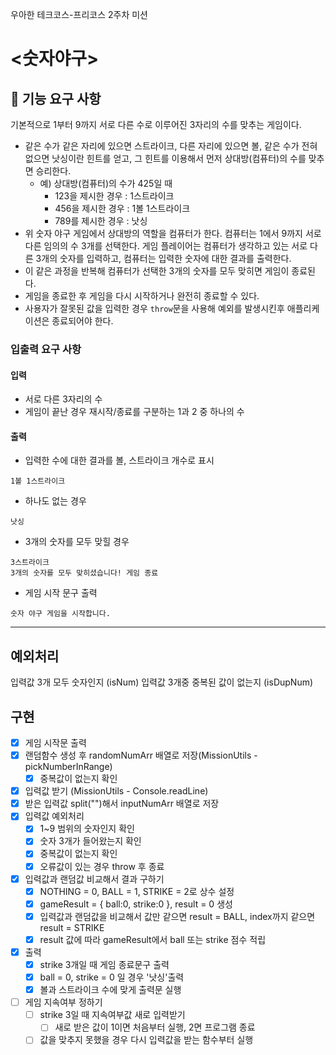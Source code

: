 우아한 테크코스-프리코스 2주차 미션

# <숫자야구>

## 🚀 기능 요구 사항

기본적으로 1부터 9까지 서로 다른 수로 이루어진 3자리의 수를 맞추는 게임이다.

- 같은 수가 같은 자리에 있으면 스트라이크, 다른 자리에 있으면 볼, 같은 수가 전혀 없으면 낫싱이란 힌트를 얻고, 그 힌트를 이용해서 먼저 상대방(컴퓨터)의 수를 맞추면 승리한다.
  - 예) 상대방(컴퓨터)의 수가 425일 때
    - 123을 제시한 경우 : 1스트라이크
    - 456을 제시한 경우 : 1볼 1스트라이크
    - 789를 제시한 경우 : 낫싱
- 위 숫자 야구 게임에서 상대방의 역할을 컴퓨터가 한다. 컴퓨터는 1에서 9까지 서로 다른 임의의 수 3개를 선택한다. 게임 플레이어는 컴퓨터가 생각하고 있는 서로 다른 3개의 숫자를 입력하고, 컴퓨터는 입력한 숫자에 대한
  결과를 출력한다.
- 이 같은 과정을 반복해 컴퓨터가 선택한 3개의 숫자를 모두 맞히면 게임이 종료된다.
- 게임을 종료한 후 게임을 다시 시작하거나 완전히 종료할 수 있다.
- 사용자가 잘못된 값을 입력한 경우 `throw`문을 사용해 예외를 발생시킨후 애플리케이션은 종료되어야 한다.

### 입출력 요구 사항

#### 입력

- 서로 다른 3자리의 수
- 게임이 끝난 경우 재시작/종료를 구분하는 1과 2 중 하나의 수

#### 출력

- 입력한 수에 대한 결과를 볼, 스트라이크 개수로 표시

```
1볼 1스트라이크
```

- 하나도 없는 경우

```
낫싱
```

- 3개의 숫자를 모두 맞힐 경우

```
3스트라이크
3개의 숫자를 모두 맞히셨습니다! 게임 종료
```

- 게임 시작 문구 출력

```
숫자 야구 게임을 시작합니다.
```

---

## 예외처리

입력값 3개 모두 숫자인지 (isNum)
입력값 3개중 중복된 값이 없는지 (isDupNum)

## 구현

- [x] 게임 시작문 출력
- [x] 랜덤함수 생성 후 randomNumArr 배열로 저장(MissionUtils - pickNumberInRange)
  - [x] 중복값이 없는지 확인
- [x] 입력값 받기 (MissionUtils - Console.readLine)
- [x] 받은 입력값 split("")해서 inputNumArr 배열로 저장
- [x] 입력값 예외처리
  - [x] 1~9 범위의 숫자인지 확인
  - [x] 숫자 3개가 들어왔는지 확인
  - [x] 중복값이 없는지 확인
  - [x] 오류값이 있는 경우 throw 후 종료
- [x] 입력값과 랜덤값 비교해서 결과 구하기
  - [x] NOTHING = 0, BALL = 1, STRIKE = 2로 상수 설정
  - [x] gameResult = { ball:0, strike:0 }, result = 0 생성
  - [x] 입력값과 랜덤값을 비교해서 값만 같으면 result = BALL, index까지 같으면 result = STRIKE
  - [x] result 값에 따라 gameResult에서 ball 또는 strike 점수 적립
- [x] 출력
  - [x] strike 3개일 때 게임 종료문구 출력
  - [x] ball = 0, strike = 0 일 경우 '낫싱'출력
  - [x] 볼과 스트라이크 수에 맞게 출력문 실행
- [ ] 게임 지속여부 정하기
  - [ ] strike 3일 때 지속여부값 새로 입력받기
    - [ ] 새로 받은 값이 1이면 처음부터 실행, 2면 프로그램 종료
  - [ ] 값을 맞추지 못했을 경우 다시 입력값을 받는 함수부터 실행
